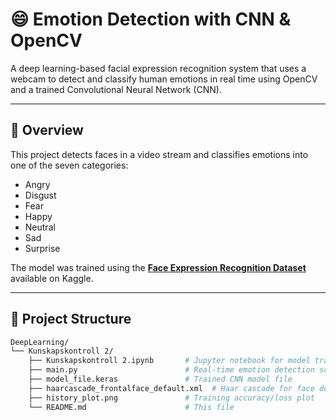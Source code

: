 # 😄 Emotion Detection with CNN & OpenCV

A deep learning-based facial expression recognition system that uses a webcam to detect and classify human emotions in real time using OpenCV and a trained Convolutional Neural Network (CNN).

---

## 🧠 Overview

This project detects faces in a video stream and classifies emotions into one of the seven categories:
- Angry
- Disgust
- Fear
- Happy
- Neutral
- Sad
- Surprise

The model was trained using the **[Face Expression Recognition Dataset](https://www.kaggle.com/jonathanoheix/face-expression-recognition-dataset)** available on Kaggle.

---

## 📁 Project Structure

```bash
DeepLearning/
└── Kunskapskontroll 2/
    ├── Kunskapskontroll 2.ipynb       # Jupyter notebook for model training
    ├── main.py                        # Real-time emotion detection script
    ├── model_file.keras               # Trained CNN model file
    ├── haarcascade_frontalface_default.xml  # Haar cascade for face detection
    ├── history_plot.png               # Training accuracy/loss plot
    └── README.md                      # This file
